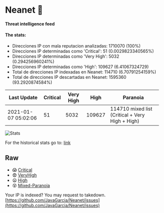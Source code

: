 # Neanet :hocho:
#### Threat intelligence feed
#### The stats:

- Direcciones IP con mala reputacion analizadas: 1710070 (100%)
- Direcciones IP determinadas como 'Critical':  51 (0.0029823340565%)
- Direcciones IP determinadas como 'Very High':  5032 (0.294256960241%)
- Direcciones IP determinadas como 'High':  109627 (6.41067324729)
- Total de direcciones IP indexadas en Neanet:  114710 (6.70791254159%)
- Total de direcciones IP descartadas en Neanet:  1595360 (93.2920874584%)

| Last Update | Critical | Very High | High | Paranoia |
| --- | --- | --- | --- | --- |
| 2021-01-07 05:02:06 | 51 | 5032 | 109627 | 114710 mixed list (Critical + Very High + High)|

![Stats](https://docs.google.com/spreadsheets/d/e/2PACX-1vSnaNMIXVabIpDJjufMlzH7poXnshF3mgd8Is1g9ytUEzVsP5my4Trn8f-xkoLLQ38xpL3HtmUexLo6/pubchart?oid=501124687&format=image)

For the historical stats go to: [link](/stats.csv)
## Raw
- :scream: [Critical](https://raw.githubusercontent.com/JavaGarcia/Neanet/master/blacklists/neanet_critical.txt)
- :fearful: [VeryHigh](https://raw.githubusercontent.com/JavaGarcia/Neanet/master/blacklists/neanet_veryHigh.txtt)
- :frowning: [High](https://raw.githubusercontent.com/JavaGarcia/Neanet/master/blacklists/neanet_high.txt)
- :dizzy_face: [Mixed-Paranoia](https://raw.githubusercontent.com/JavaGarcia/Neanet/master/blacklists/neanet_all.txt)


Your IP is indexed? You may request to takedown. [https://github.com/JavaGarcia/Neanet/issues](https://github.com/JavaGarcia/Neanet/issues)



















































































































































































































































































































































































































































































































































































































































































































































































































































































































































































































































































































































































































































































































































































































































































































































































































































































































































































































































































































































































































































































































































































































































































































































































































































































































































































































































































































































































































































































































































































































































































































































































































































































































































































































































